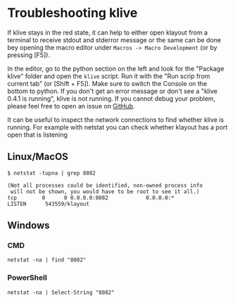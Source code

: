 # Troubleshooting klive

If klive stays in the red state, it can help to either open klayout from a terminal to receive stdout and stderror message or the same can be done
bey opening the macro editor under `Macros -> Macro Development` (or by pressing \[F5\]).

In the editor, go to the python section on the left and
look for the "Package klive" folder and open the `klive` script. Run it with the "Run scrip from current tab" (or \[Shift + F5\]).
Make sure to switch the Console on the bottom to python. If you don't get an error message or don't see a "klive 0.4.1 is running",
klive is not running. If you cannot debug your problem, please feel free to open an
issue on [GitHub](https://github.com/gdsfactory/klive/issues).

It can be useful to inspect the network connections to find whether klive is running. For example with netstat you can check whether klayout has a
port open that is listening

## Linux/MacOS

```
$ netstat -tupna | grep 8082
```
 
```
(Not all processes could be identified, non-owned process info
 will not be shown, you would have to be root to see it all.)
tcp        0      0 0.0.0.0:8082            0.0.0.0:*               LISTEN      543559/klayout 
```

## Windows

### CMD

```
netstat -na | find "8082"
```

### PowerShell

```
netstat -na | Select-String "8082"
```